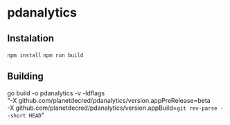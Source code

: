 # pdanalytics


## Instalation

`npm install`
`npm run build`

## Building
go build -o pdanalytics -v -ldflags \
    "-X github.com/planetdecred/pdanalytics/version.appPreRelease=beta \
     -X github.com/planetdecred/pdanalytics/version.appBuild=`git rev-parse --short HEAD`"